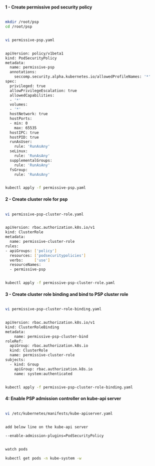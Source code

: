 #### 1 - Create permissive pod security policy

```sh

mkdir /root/psp
cd /root/psp

```

```sh

vi permissive-psp.yaml

```

```sh

apiVersion: policy/v1beta1
kind: PodSecurityPolicy
metadata:
  name: permissive-psp
  annotations:
    seccomp.security.alpha.kubernetes.io/allowedProfileNames: '*'
spec:
  privileged: true
  allowPrivilegeEscalation: true
  allowedCapabilities:
  - '*'
  volumes:
  - '*'
  hostNetwork: true
  hostPorts:
  - min: 0
    max: 65535
  hostIPC: true
  hostPID: true
  runAsUser:
    rule: 'RunAsAny'
  seLinux:
    rule: 'RunAsAny'
  supplementalGroups:
    rule: 'RunAsAny'
  fsGroup:
    rule: 'RunAsAny'

```

```sh

kubectl apply -f permissive-psp.yaml

```

#### 2 - Create cluster role for psp

```sh

vi permissive-psp-cluster-role.yaml

```

```sh

apiVersion: rbac.authorization.k8s.io/v1
kind: ClusterRole
metadata:
  name: permissive-cluster-role
rules:
- apiGroups: ['policy']
  resources: ['podsecuritypolicies']
  verbs:     ['use']
  resourceNames:
  - permissive-psp

```

```sh

kubectl apply -f permissive-psp-cluster-role.yaml

```

#### 3 - Create cluster role binding and bind to PSP cluster role

```sh

vi permissive-psp-cluster-role-binding.yaml

```

```sh

apiVersion: rbac.authorization.k8s.io/v1
kind: ClusterRoleBinding
metadata:
    name: permissive-psp-cluster-bind
roleRef:
  apiGroup: rbac.authorization.k8s.io
  kind: ClusterRole
  name: permissive-cluster-role
subjects:
  - kind: Group
    apiGroup: rbac.authorization.k8s.io
    name: system:authenticated

```

```sh

kubectl apply -f permissive-psp-cluster-role-binding.yaml

```

#### 4: Enable PSP admission controller on kube-api server

```sh

vi /etc/kubernetes/manifests/kube-apiserver.yaml

```

```sh

add below line on the kube-api server

--enable-admission-plugins=PodSecurityPolicy

```

```sh

watch pods

kubectl get pods -n kube-system -w

```
